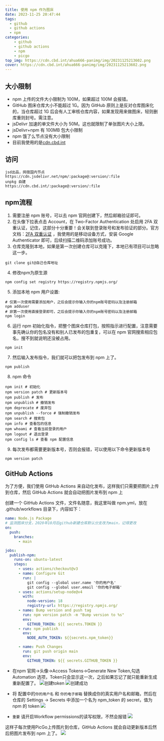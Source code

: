 ```yaml
---
title: 使用 npm 作为图床
date: 2023-11-25 20:47:44
tags:
  - github
  - github actions
  - npm
categories:
    - github
    - github actions
    - npm
    - picgo
top_img: https://cdn.cbd.int/ahua666-panimg/img/20231125213602.png
cover: https://cdn.cbd.int/ahua666-panimg/img/20231125213602.png
---
```


## 大小限制

* npm 上传的文件大小限制为 100M，如果超过 100M 会报错。
* GitHub 图床仓库大小不能超过 1G。因为 GitHub 原则上是反对仓库图床化的，当仓库超过 1G 后会有人工审核仓库内容，如果发现用来做图床，轻则删库重则封号。需注意。
* jsDelivr 加速的单文件大小为 50M。这也就限制了单张图片大小上限。
* jsDelivr+npm 有 100MB 包大小限制
* npm 饿了么节点没有大小限制
* 目前我使用的是[cdn.cbd.int](https://cdn.cbd.int)

## 访问

```
jsd出品，网宿国内节点
https://cdn.jsdelivr.net/npm/:package@:version/:file
unpkg 自建
https://cdn.cbd.int/:package@:version/:file
```

## npm流程

1. 需要注册 npm 账号，可以去 npm 官网创建下，然后邮箱验证即可。
2. 在头像下拉表点击 Account，在 Two-Factor Authentication 处启用 2FA
   双重认证，记住，这部分十分重要！会关联到登录账号和发布验证的部分。官方文档：[2FA 双重认证](https://docs.npmjs.com/configuring-two-factor-authentication)
   ，我使用的是移动设备方式，安装 Google Authenticator 即可，后续扫描二维码添加账号成功。
3. 仓库克隆到本地，如果是第一次创建仓库可以克隆下，本地已有项目可以忽略这一步。

```shell
git clone git@自己仓库地址
```

4. 修改npm为原生源

```shell
npm config set registry https://registry.npmjs.org/
```

5. 添加本地 npm 用户设置:

```shell
# 仅第一次使用需要添加用户，之后会提示你输入你的npm账号密码以及注册邮箱
npm adduser
# 非第一次使用直接登录即可，之后会提示你输入你的npm账号密码以及注册邮箱
npm login
```

6. 运行 npm 初始化指令，把整个图床仓库打包，按照指示进行配置，注意需要事先确认你的包名没有和别人已发布的包重复，可以在 npm
   官网搜索相应包名，搜不到就说明还没被占用。

```shell
npm init
```

7. 然后输入发布指令，我们就可以把包发布到 npm 上了。

```shell
npm publish
```

8. npm 命令

```shell
npm init # 初始化
npm version patch # 更新版本号
npm publish # 发布
npm unpublish # 撤销发布
npm deprecate # 废弃包
npm unpublish --force # 强制撤销发布
npm search # 搜索包
npm info # 查看包的信息
npm whoami # 查看当前登录的用户
npm logout # 退出登录
npm config ls # 查看 npm 配置信息
```

9. 每次发布都需要更新版本号，否则会报错，可以使用以下命令更新版本号

```shell
npm version patch
```

## GitHub Actions

为了方便，我们使用 GitHub Actions 来自动化发布，这样我们只需要把图片上传到仓库，然后 GitHub Actions 就会自动把图片发布到
npm 上

创建一个 GitHub Actions 文件，文件名随意，我这里叫做 npm.yml，放在 .github/workflows 目录下，内容如下：

```yaml
name: Node.js Package
# 监测图床分支，2020年10月后github新建仓库默认分支改为main，记得更改
on:
  push:
    branches:
      - main

jobs:
  publish-npm:
    runs-on: ubuntu-latest
    steps:
      - uses: actions/checkout@v3
      - name: Configure Git
        run: |
          git config --global user.name '你的用户名'
          git config --global user.email '你的电子邮箱'
      - uses: actions/setup-node@v4
        with:
          node-version: 18
          registry-url: https://registry.npmjs.org/
      - name: Bump version and push tag
        run: npm version patch -m "Bump version to %s"
        env:
          GITHUB_TOKEN: ${{ secrets.TOKEN }}
      - run: npm publish
        env:
          NODE_AUTH_TOKEN: ${{secrets.npm_token}}

      - name: Push Changes
        run: git push origin main
        env:
          GITHUB_TOKEN: ${{ secrets.GITHUB_TOKEN }}

```

* 在npm 官网->头像->Access Tokens->Generate New Token,勾选 Automation 选项，Token只会显示这一次，之后如果忘记了就只能重新生成重新配置了。
  ![](https://registry.npmmirror.com/ahua666-panimg/1.0.49/files/img/20231125211417.png "创建token")
  ![](https://registry.npmmirror.com/ahua666-panimg/1.0.49/files/img/20231125211236.png "创建成功")
* 将 配置中的`你的用户名` 和 `你的电子邮箱` 替换成你的真实用户名和邮箱，然后在仓库的 Settings -> Secrets 中添加一个名为
  npm_token 的 secret，值为 npm 的 token
  ![](https://registry.npmmirror.com/ahua666-panimg/1.0.49/files/img/20231125211820.png)

* `重要` 请开启Workflow permissions的读写权限，不然会报错
  ![](https://registry.npmmirror.com/ahua666-panimg/1.0.49/files/img/20231125212340.png)

这样子每次使用PicGo上传图片到仓库，GitHub Actions 就会自动更新版本后然后把图片发布到 npm 上了。
![](https://registry.npmmirror.com/ahua666-panimg/1.0.49/files/img/20231125212507.png)
